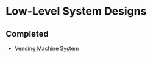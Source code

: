 # Low-Level System Designs

## Completed
- [Vending Machine System](https://github.com/SystemDesigns/vending-machine)
